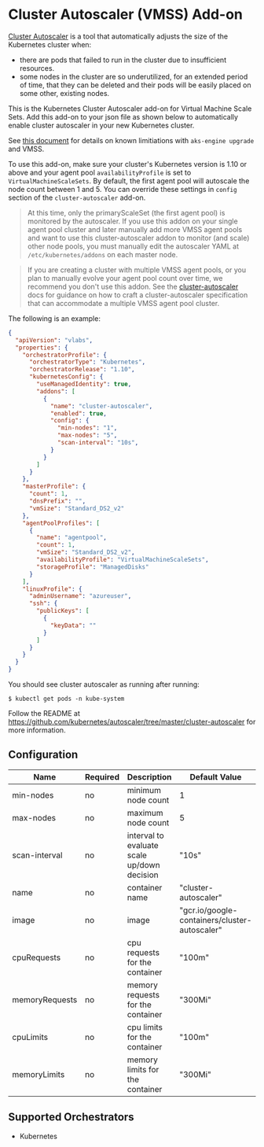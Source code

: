 # Cluster Autoscaler (VMSS) Add-on

[Cluster Autoscaler](https://github.com/kubernetes/autoscaler) is a tool that automatically adjusts the size of the Kubernetes cluster when:

- there are pods that failed to run in the cluster due to insufficient resources.
- some nodes in the cluster are so underutilized, for an extended period of time, that they can be deleted and their pods will be easily placed on some other, existing nodes.

This is the Kubernetes Cluster Autoscaler add-on for Virtual Machine Scale Sets. Add this add-on to your json file as shown below to automatically enable cluster autoscaler in your new Kubernetes cluster.

See [this document](../../../docs/topic/upgrade.md) for details on known limitiations with `aks-engine upgrade` and VMSS.

To use this add-on, make sure your cluster's Kubernetes version is 1.10 or above and your agent pool `availabilityProfile` is set to `VirtualMachineScaleSets`. By default, the first agent pool will autoscale the node count between 1 and 5. You can override these settings in `config` section of the `cluster-autoscaler` add-on.

> At this time, only the primaryScaleSet (the first agent pool) is monitored by the autoscaler. If you use this addon on your single agent pool cluster and later manually add more VMSS agent pools and want to use this cluster-autoscaler addon to monitor (and scale) other node pools, you must manually edit the autoscaler YAML at `/etc/kubernetes/addons` on each master node.

> If you are creating a cluster with multiple VMSS agent pools, or you plan to manually evolve your agent pool count over time, we recommend you don't use this addon. See the [cluster-autoscaler](https://github.com/kubernetes/autoscaler/blob/master/cluster-autoscaler/cloudprovider/azure/README.md) docs for guidance on how to craft a cluster-autoscaler specification that can accommodate a multiple VMSS agent pool cluster.

The following is an example:

```json
{
  "apiVersion": "vlabs",
  "properties": {
    "orchestratorProfile": {
      "orchestratorType": "Kubernetes",
      "orchestratorRelease": "1.10",
      "kubernetesConfig": {
        "useManagedIdentity": true,
        "addons": [
          {
            "name": "cluster-autoscaler",
            "enabled": true,
            "config": {
              "min-nodes": "1",
              "max-nodes": "5",
              "scan-interval": "10s",
            }
          }
        ]
      }
    },
    "masterProfile": {
      "count": 1,
      "dnsPrefix": "",
      "vmSize": "Standard_DS2_v2"
    },
    "agentPoolProfiles": [
      {
        "name": "agentpool",
        "count": 1,
        "vmSize": "Standard_DS2_v2",
        "availabilityProfile": "VirtualMachineScaleSets",
        "storageProfile": "ManagedDisks"
      }
    ],
    "linuxProfile": {
      "adminUsername": "azureuser",
      "ssh": {
        "publicKeys": [
          {
            "keyData": ""
          }
        ]
      }
    }
  }
}
```

You should see cluster autoscaler as running after running:

```
$ kubectl get pods -n kube-system
```

Follow the README at https://github.com/kubernetes/autoscaler/tree/master/cluster-autoscaler for more information.

## Configuration

| Name           | Required | Description                                    | Default Value                                              |
| -------------- | -------- | ---------------------------------------------- | ---------------------------------------------------------- |
| min-nodes      | no       | minimum node count                             | 1                                                          |
| max-nodes      | no       | maximum node count                             | 5                                                          |
| scan-interval  | no       | interval to evaluate scale up/down decision    | "10s"                                                      |
| name           | no       | container name                                 | "cluster-autoscaler"                                       |
| image          | no       | image                                          | "gcr.io/google-containers/cluster-autoscaler"              |
| cpuRequests    | no       | cpu requests for the container                 | "100m"                                                     |
| memoryRequests | no       | memory requests for the container              | "300Mi"                                                    |
| cpuLimits      | no       | cpu limits for the container                   | "100m"                                                     |
| memoryLimits   | no       | memory limits for the container                | "300Mi"                                                    |

## Supported Orchestrators

- Kubernetes
